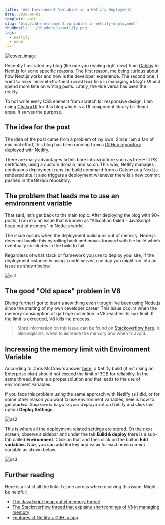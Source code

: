 ```yaml
---
title: 'Add Environment Variables in a Netlify Deployment'
date: 2020-09-01
template: post
slug: 'blog/add-environment-variables-in-netlify-deployment'
thumbnail: '../thumbnails/netlify.png'
tags:
  - netlify
  - node
---
```


![cover_image](https://i.imgur.com/SX2uERE.png)

Recently I migrated my blog (the one you reading right now) from [Gatsby](https://www.gatsbyjs.com/) to [Next.js](https://nextjs.org/) for some specific reasons. The first reason, me being curious about how Next.js works and how is the developer experience. The second one, I want to have minimal effort and spend less time in managing a blog's UI and spend more time on writing posts. Lately, the vice versa has been the reality.

To not write every CSS element from scratch for responsive design, I am using [Chakra UI](https://blog.logrocket.com/how-to-create-forms-with-chakra-ui-in-react-apps/) for this blog which is a UI component library for React apps. It serves the purpose.

## The idea for the post

The idea of the post came from a problem of my own. Since I am a fan of minimal effort, this blog has been running from a [GitHub repository](https://github.com/amandeepmittal/amanhimself.dev) deployed with [Netlify](https://www.netlify.com/).

There are many advantages to this bare infrastructure such as free HTTPS certificate, using a custom domain, and so on. This way, Netlify manages continuous deployment runs the build command from a Gatsby or a Next.js rendered site. It also triggers a deployment whenever there is a new commit pushed in the GitHub repository.

## The problem that leads me to use an environment variable

That said, let's get back to the main topic. After deploying the blog with 90+ posts, I ran into an issue that is known as "Allocation failed - JavaScript heap out of memory" in Node.js world.

The issue occurs when the deployment build runs out of memory. Node.js does not handle this by rolling back and moves forward with the build which eventually concludes in the build to fail.

Regardless of what stack or framework you use to deploy your site, if the deployment instance is using a node server, one day you might run into an issue as shown below.

![ss1](https://i.imgur.com/heymZ2D.png)

## The good "Old space" problem in V8

Diving further I got to learn a new thing even though I've been using Node.js since the starting of my own developer career. This issue occurs when the memory consumption of garbage collection in V8 reaches its max limit. If the limit is exceeded, V8 kills the process.

> More information on this issue can be found on [Stackoverflow here](https://stackoverflow.com/questions/48387040/nodejs-recommended-max-old-space-size/48392705). It also explains, when to increase the memory and when to avoid.

## Increasing the memory limit with Environment Variable

According to Chris McCraw's answer [here](https://community.netlify.com/t/fatal-error-call-and-retry-last-allocation-failed-javascript-heap-out-of-memory/1840/4), a Netlify build (if not using an Enterprise plan) should not exceed the limit of 3GB for reliability. In the same thread, there is a proper solution and that leads to the use of environment variables.

If you face this problem using the same approach with Netlify as I did, or for some other reason you want to use environment variables, here is how to get started. Step one is to go to your deployment on Netlify and click the option **Deploy Settings**.

![ss2](https://i.imgur.com/qjEP2pR.png)

This is where all the deployment-related settings are stored. On the next screen, observe a sidebar and under the tab **Build & deploy** there is a sub-tab called **Environment**. Click on that and then click on the button **Edit variables**. Now, you can add the key and value for each environment variable as shown below.

![ss3](https://i.imgur.com/5NKWri1.png)

## Further reading

Here is a list of all the links I came across when resolving this issue. Might be helpful:

- [The JavaScript heap out of memory thread](https://community.netlify.com/t/fatal-error-call-and-retry-last-allocation-failed-javascript-heap-out-of-memory/1840/4)
- [The Stackoverflow thread that explains shortcomings of V8 in managing memory](https://stackoverflow.com/questions/48387040/nodejs-recommended-max-old-space-size/48392705)
- [Features of Netlify + GitHub app](https://github.com/apps/netlify)
